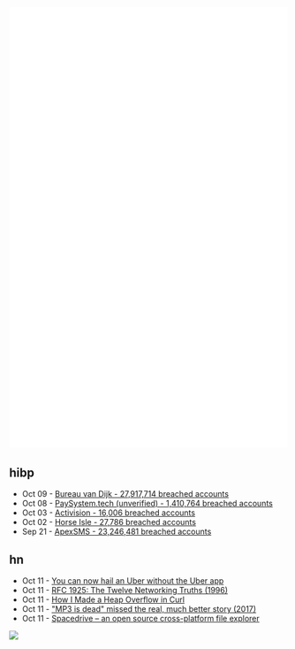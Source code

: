 ![Metrics](https://raw.githubusercontent.com/phixion/phixion/master/metrics.svg)

## hibp

<!--
for https://github.com/phixion/phixion/blob/main/.github/workflows/feeds.yml
-->
<!--START_SECTION:haveibeenpwnd-->
- Oct 09 - [Bureau van Dijk - 27,917,714 breached accounts](https://haveibeenpwned.com/PwnedWebsites#BVD)
- Oct 08 - [PaySystem.tech (unverified) - 1,410,764 breached accounts](https://haveibeenpwned.com/PwnedWebsites#PaySystemTech)
- Oct 03 - [Activision - 16,006 breached accounts](https://haveibeenpwned.com/PwnedWebsites#Activision)
- Oct 02 - [Horse Isle - 27,786 breached accounts](https://haveibeenpwned.com/PwnedWebsites#HorseIsle)
- Sep 21 - [ApexSMS - 23,246,481 breached accounts](https://haveibeenpwned.com/PwnedWebsites#ApexSMS)
<!--END_SECTION:haveibeenpwnd-->

## hn

<!--
for https://github.com/phixion/phixion/blob/main/.github/workflows/feeds.yml
-->
<!--START_SECTION:hn-->
- Oct 11 - [You can now hail an Uber without the Uber app](https://www.businessinsider.com/how-to-request-schedule-uber-ride-over-the-phone-2023-5)
- Oct 11 - [RFC 1925: The Twelve Networking Truths (1996)](https://www.rfc-editor.org/rfc/rfc1925)
- Oct 11 - [How I Made a Heap Overflow in Curl](https://daniel.haxx.se/blog/2023/10/11/how-i-made-a-heap-overflow-in-curl/)
- Oct 11 - ["MP3 is dead" missed the real, much better story (2017)](https://marco.org/2017/05/15/mp3-isnt-dead)
- Oct 11 - [Spacedrive – an open source cross-platform file explorer](https://github.com/spacedriveapp/spacedrive)
<!--END_SECTION:hn-->

<!--
for https://yhype.me
-->
![](https://hit.yhype.me/github/profile?user_id=13013670)
